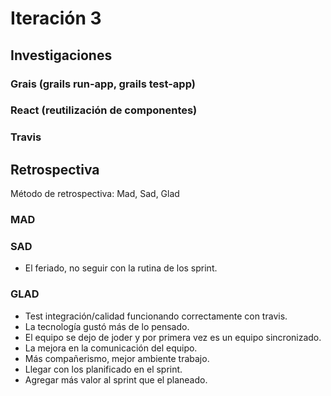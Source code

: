 # Iteración 3

## Investigaciones

### Grais (grails run-app, grails test-app)

### React (reutilización de componentes)

### Travis

## Retrospectiva

Método de retrospectiva: Mad, Sad, Glad

### MAD

### SAD

- El feriado, no seguir con la rutina de los sprint.

### GLAD

- Test integración/calidad funcionando correctamente con travis.
- La tecnología gustó más de lo pensado.
- El equipo se dejo de joder y por primera vez es un equipo sincronizado.
- La mejora en la comunicación del equipo.
- Más compañerismo, mejor ambiente trabajo.
- Llegar con los planificado en el sprint.
- Agregar más valor al sprint que el planeado.

